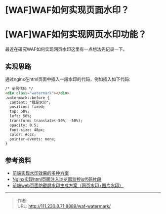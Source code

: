 # [WAF]WAF如何实现页面水印？


<!--more-->
# [WAF]WAF如何实现网页水印功能？
最近在研究WAF如何实现网页水印这里有一点想法先记录一下。
## 实现思路
通过nginx在html页面中插入一段水印的代码，例如插入如下代码:
```html
/* 示例代码 */
<div class="watermark"></div>
.watermark::before {
  content: "我是水印";
  position: fixed;
  top: 50%;
  left: 50%;
  transform: translate(-50%, -50%);
  opacity: 0.5;
  font-size: 48px;
  color: #ccc;
  pointer-events: none;
}
```


## 参考资料
- [前端实现水印效果的多种方案](https://segmentfault.com/a/1190000044280609)
- [Nginx实现html页面注入浏览器监控js代码片段](https://blog.csdn.net/xyz_dream/article/details/135695345)
- [前端web页面防截屏水印生成方案（网页水印+图片水印）](https://blog.csdn.net/sunny243788557/article/details/102460327)


---

> 作者:   
> URL: http://111.230.8.71:8889/waf-watermark/  


